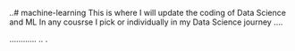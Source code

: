 ..# machine-learning
This is where I will update the coding of Data Science and ML In any cousrse I pick or individually in my Data Science journey ....

............
..
.

